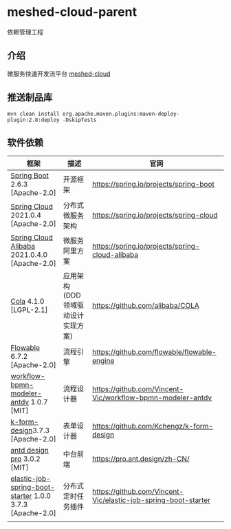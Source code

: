 # meshed-cloud-parent
依赖管理工程

## 介绍
微服务快速开发流平台 [meshed-cloud](cloud.meshed.cn) 


## 推送制品库
```shell
mvn clean install org.apache.maven.plugins:maven-deploy-plugin:2.8:deploy -DskipTests
```

## 软件依赖

| 框架                                                                                                                         | 描述                             | 官网                                                             |
|----------------------------------------------------------------------------------------------------------------------------|--------------------------------|----------------------------------------------------------------|
| [Spring Boot](https://spring.io/projects/spring-boot) 2.6.3 [Apache-2.0]                                                   | 开源框架                           | https://spring.io/projects/spring-boot                         |
| [Spring Cloud](https://spring.io/projects/spring-cloud) 2021.0.4 [Apache-2.0]                                              | 分布式微服务架构                       | https://spring.io/projects/spring-cloud                        |
| [Spring Cloud Alibaba](https://spring.io/projects/spring-cloud-alibaba) 2021.0.4.0 [Apache-2.0]                            | 微服务阿里方案                        | https://spring.io/projects/spring-cloud-alibaba                |
| [Cola](https://github.com/alibaba/COLA) 4.1.0 [LGPL-2.1]                                                                   | 应用架构 (DDD 领域驱动设计实现方案)          | https://github.com/alibaba/COLA                                |
| [Flowable](https://github.com/flowable/flowable-engine) 6.7.2 [Apache-2.0]                                                 | 流程引擎                           | https://github.com/flowable/flowable-engine                    |
| [workflow-bpmn-modeler-antdv](https://github.com/Vincent-Vic/workflow-bpmn-modeler-antdv) 1.0.7 [MIT]                      | 流程设计器                          | https://github.com/Vincent-Vic/workflow-bpmn-modeler-antdv     |
| [ k-form-design](https://github.com/Kchengz/k-form-design)3.7.3 [Apache-2.0]                                               | 表单设计器                          | https://github.com/Kchengz/k-form-design                       |
| [antd design pro](https://pro.ant.design/zh-CN/) 3.0.2 [MIT]                                                               | 中台前端                           | https://pro.ant.design/zh-CN/                                  |
| [elastic-job-spring-boot-starter](https://github.com/Vincent-Vic/elastic-job-spring-boot-starter) 1.0.0 3.7.3 [Apache-2.0] | 分布式定时任务插件                      | https://github.com/Vincent-Vic/elastic-job-spring-boot-starter |
|                                                                                                                            |                                |                                                                |





